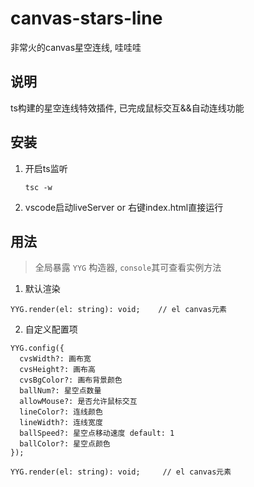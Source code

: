 # canvas-stars-line
非常火的canvas星空连线, 哇哇哇

## 说明
ts构建的星空连线特效插件, 已完成鼠标交互&&自动连线功能

## 安装
1. 开启ts监听
   ```
   tsc -w
   ```
2. vscode启动liveServer or 右键index.html直接运行


## 用法
> 全局暴露 ```YYG``` 构造器, ```console```其可查看实例方法
1. 默认渲染
```
YYG.render(el: string): void;    // el canvas元素
```
2. 自定义配置项
```
YYG.config({
  cvsWidth?: 画布宽
  cvsHeight?: 画布高
  cvsBgColor?: 画布背景颜色
  ballNum?: 星空点数量
  allowMouse?: 是否允许鼠标交互
  lineColor?: 连线颜色
  lineWidth?: 连线宽度
  ballSpeed?: 星空点移动速度 default: 1
  ballColor?: 星空点颜色
});

YYG.render(el: string): void;     // el canvas元素
```
